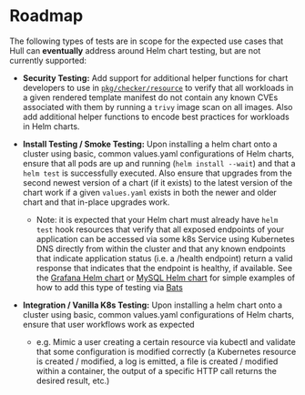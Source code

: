 # Roadmap

The following types of tests are in scope for the expected use cases that Hull can **eventually** address around Helm chart testing, but are not currently supported:

- **Security Testing:** Add support for additional helper functions for chart developers to use in [`pkg/checker/resource`](./pkg/checker/resource) to verify that all workloads in a given rendered template manifest do not contain any known CVEs associated with them by running a `trivy` image scan on all images. Also add additional helper functions to encode best practices for workloads in Helm charts.

- **Install Testing / Smoke Testing:** Upon installing a helm chart onto a cluster using basic, common values.yaml configurations of Helm charts, ensure that all pods are up and running (`helm install --wait`) and that a `helm test` is successfully executed. Also ensure that upgrades from the second newest version of a chart (if it exists) to the latest version of the chart work if a given `values.yaml` exists in both the newer and older chart and that in-place upgrades work.
  - Note: it is expected that your Helm chart must already have `helm test` hook resources that verify that all exposed endpoints of your application can be accessed via some k8s Service using Kubernetes DNS directly from within the cluster and that any known endpoints that indicate application status (i.e. a /health endpoint) return a valid response that indicates that the endpoint is healthy, if available. See the [Grafana Helm chart](https://github.com/grafana/helm-charts/tree/main/charts/grafana/templates/tests) or [MySQL Helm chart](https://github.com/helm/charts/tree/master/stable/mysql/templates/tests) for simple examples of how to add this type of testing via [Bats](https://github.com/bats-core/bats-core)

- **Integration / Vanilla K8s Testing:** Upon installing a helm chart onto a cluster using basic, common values.yaml configurations of Helm charts, ensure that user workflows work as expected
  - e.g. Mimic a user creating a certain resource via kubectl and validate that some configuration is modified correctly (a Kubernetes resource is created / modified, a log is emitted, a file is created / modified within a container, the output of a specific HTTP call returns the desired result, etc.)